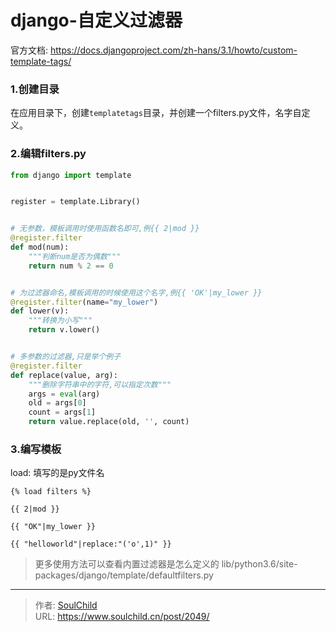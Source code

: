 # django-自定义过滤器

<!--more-->
官方文档: https://docs.djangoproject.com/zh-hans/3.1/howto/custom-template-tags/

### 1.创建目录
在应用目录下，创建`templatetags`目录，并创建一个filters.py文件，名字自定义。

### 2.编辑filters.py
```python
from django import template


register = template.Library()


# 无参数，模板调用时使用函数名即可,例{{ 2|mod }}
@register.filter  
def mod(num):
    """判断num是否为偶数"""
    return num % 2 == 0


# 为过滤器命名,模板调用的时候使用这个名字,例{{ 'OK'|my_lower }}
@register.filter(name="my_lower")  
def lower(v):
    """转换为小写"""
    return v.lower()


# 多参数的过滤器,只是举个例子
@register.filter
def replace(value, arg):
    """删除字符串中的字符,可以指定次数"""
    args = eval(arg)
    old = args[0]
    count = args[1]
    return value.replace(old, '', count)
```

###  3.编写模板
load: 填写的是py文件名
```
{% load filters %}

{{ 2|mod }}

{{ "OK"|my_lower }}

{{ "helloworld"|replace:"('o',1)" }}
```


> 更多使用方法可以查看内置过滤器是怎么定义的
lib/python3.6/site-packages/django/template/defaultfilters.py


---

> 作者: [SoulChild](https://www.soulchild.cn)  
> URL: https://www.soulchild.cn/post/2049/  

